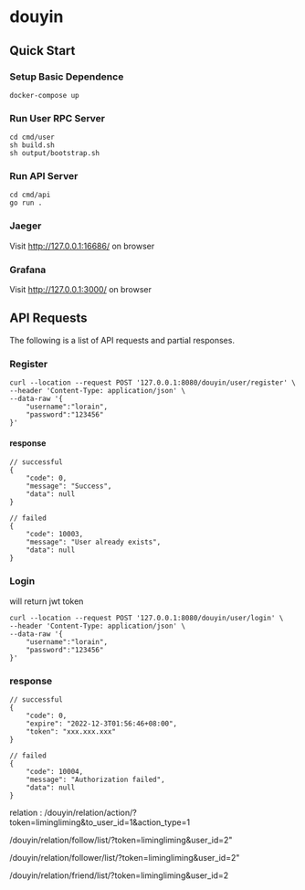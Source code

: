# douyin

## Quick Start
### Setup Basic Dependence
```
docker-compose up
```

### Run User RPC Server
```
cd cmd/user
sh build.sh
sh output/bootstrap.sh
```

### Run API Server
```
cd cmd/api
go run .
```

### Jaeger
Visit http://127.0.0.1:16686/ on browser

### Grafana
Visit http://127.0.0.1:3000/ on browser

## API Requests
The following is a list of API requests and partial responses.

### Register
```
curl --location --request POST '127.0.0.1:8080/douyin/user/register' \
--header 'Content-Type: application/json' \
--data-raw '{
    "username":"lorain",
    "password":"123456"
}'
```
#### response
```
// successful
{
    "code": 0,
    "message": "Success",
    "data": null
}
```
```
// failed
{
    "code": 10003,
    "message": "User already exists",
    "data": null
}
```
### Login
will return jwt token
```
curl --location --request POST '127.0.0.1:8080/douyin/user/login' \
--header 'Content-Type: application/json' \
--data-raw '{
    "username":"lorain",
    "password":"123456"
}'
```
### response

```
// successful
{
    "code": 0,
    "expire": "2022-12-3T01:56:46+08:00",
    "token": "xxx.xxx.xxx"
}
```
```
// failed
{
    "code": 10004,
    "message": "Authorization failed",
    "data": null
}
```


relation :
/douyin/relation/action/?token=limingliming&to_user_id=1&action_type=1

/douyin/relation/follow/list/?token=limingliming&user_id=2"

/douyin/relation/follower/list/?token=limingliming&user_id=2"

/douyin/relation/friend/list/?token=limingliming&user_id=2